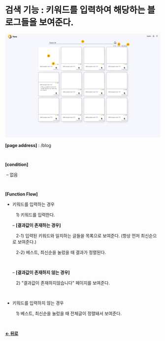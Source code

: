# 검색 기능 : 키워드를 입력하여 해당하는 블로그들을 보여준다. 

![blog](/docs/image/blog.png)

**[page address]** : /blog

<br/>

**[condition]**

&nbsp;&ndash; 없음

<br/>

**[Function Flow]**
- 키워드를 입력하는 경우

    &nbsp;&nbsp;&nbsp;1\) 키워드를 입력한다.

    &ndash; **[결과값이 존재하는 경우]**

    &nbsp;&nbsp;&nbsp;2-1\) 입력된 키워드와 일치하는 글들을 목록으로 보여준다. (항상 먼저 최신순으로 보여준다.)

    &nbsp;&nbsp;&nbsp;2-2\) 베스트, 최신순을 눌렀을 때 결과가 정렬된다.

    <br/>

    &ndash; **[결과값이 존재하지 않는 경우]**

    &nbsp;&nbsp;&nbsp;2\) "결과값이 존재하지않습니다" 페이지를 보여준다.


<br/>

- 키워드를 입력하지 않는 경우

    &nbsp;&nbsp;&nbsp;1\) 베스트, 최신순을 눌렀을 때 전체글이 정렬돼서 보여준다.

<br/>

[**← 뒤로**](/docs/Blog.md)